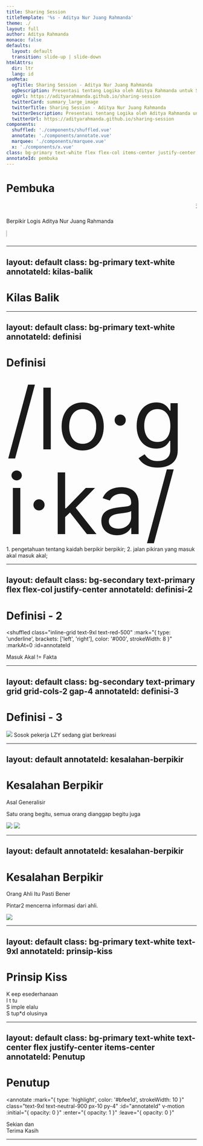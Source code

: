 ```yaml
---
title: Sharing Session
titleTemplate: '%s - Aditya Nur Juang Rahmanda'
theme: ./
layout: full
author: Aditya Rahmanda
monaco: false
defaults:
  layout: default
  transition: slide-up | slide-down
htmlAttrs:
  dir: ltr
  lang: id
seoMeta:
  ogTitle: Sharing Session - Aditya Nur Juang Rahmanda
  ogDescription: Presentasi tentang Logika oleh Aditya Rahmanda untuk Sharing Session LZY - Kamis, 31 Juli 2025
  ogUrl: https://adityarahmanda.github.io/sharing-session
  twitterCard: summary_large_image
  twitterTitle: Sharing Session - Aditya Nur Juang Rahmanda
  twitterDescription: Presentasi tentang Logika oleh Aditya Rahmanda untuk Sharing Session LZY - Kamis, 31 Juli 2025
  twitterUrl: https://adityarahmanda.github.io/sharing-session
components:
  shuffled: './components/shuffled.vue'
  annotate: './components/annotate.vue'
  marquee: './components/marquee.vue'
  x: './components/x.vue'
class: bg-primary text-white flex flex-col items-center justify-center
annotateId: pembuka
---
```


# Pembuka

<script setup>
const annotateId = "pembuka";
</script>

<div class="w-full mt-8">
  <marquee direction="left" class="marquee font-bold text-4xl bg-secondary text-neutral-900" :duration=60>
  逻辑思维 | ꦩꦶꦏꦶꦂꦭꦺꦴꦒꦶꦱ꧀ | pensar lógicamente | 논리적 사고 | 論理的思考 | 𑼪𑼶𑼒𑼶𑼂𑼭𑼾𑼴𑼔𑼶𑼱𑽁 | التفكير المنطقي | ᮙᮤᮊᮤᮁ ᮜᮧᮌᮤᮞ᮪ | ᨅ ᨙᨑᨛᨄᨗᨀᨗᨑᨛ ᨒᨚᨁᨗᨔᨛ | 
  </marquee>
</div>

<div class="flex-grow" />

<shuffled class="anim-disabled text-9xl px-10 whitespace-nowrap" :mark="{ type: 'highlight', color: '#000', strokeWidth: 8 }" :showAt=0 :sortAt=1 :id=annotateId v-click="1">Berpikir Logis</shuffled>
<shuffled class="text-4xl text-center px-10 whitespace-nowrap" :mark="{ type: 'highlight', color: '#000', strokeWidth: 8 }" :id=annotateId>Aditya Nur Juang Rahmanda</shuffled>

<div class="flex-grow" />

<div class="w-full mb-8">
  <marquee direction="right" class="font-bold marquee text-4xl bg-secondary text-neutral-900" :duration=60>
  逻辑思维 | ꦩꦶꦏꦶꦂꦭꦺꦴꦒꦶꦱ꧀ | pensar lógicamente | 논리적 사고 | 論理的思考 | 𑼪𑼶𑼒𑼶𑼂𑼭𑼾𑼴𑼔𑼶𑼱𑽁 | التفكير المنطقي | ᮙᮤᮊᮤᮁ ᮜᮧᮌᮤᮞ᮪ | ᨅ ᨙᨑᨛᨄᨗᨀᨗᨑᨛ ᨒᨚᨁᨗᨔᨛ |
  </marquee>
</div>

<style>
.marquee {
  overflow: visible !important;
}
</style>

---
layout: default
class: bg-primary text-white
annotateId: kilas-balik
---

# Kilas Balik

<script setup>
const annotateId = "kilas-balik";
</script>

---
layout: default
class: bg-primary text-white
annotateId: definisi
---

# Definisi

<script setup>
const annotateId = "definisi";
</script>

<div class="relative flex flex-col justify-center align-center text-center px-10 h-full">
  <annotate 
    style="font-size: 14rem; line-height:1; margin-bottom: -2rem" 
    :mark="{ type: 'bracket', brackets: ['left', 'right'], color: '#bfee1d', strokeWidth: 8 }"
    :markAt=0
    :hideMarkAt=1
    :id=annotateId
  >
    /lo·gi·ka/
  </annotate>
  <div class="text-3xl">
    1. pengetahuan tentang kaidah <span class="slidev-vclick-true-hidden" v-click.hide>berpikir</span>
    <annotate tag="span" class="slidev-vclick-true-hidden" :mark="{ type: 'highlight', color: '#000', strokeWidth: 8 }" :markAt=1 :id=annotateId v-after>berpikir</annotate>; 
    2. jalan pikiran yang <span class="slidev-vclick-true-hidden" v-after.hide>masuk akal</span>
    <annotate tag="span" class="slidev-vclick-true-hidden" :mark="{ type: 'highlight', color: '#000', strokeWidth: 8 }" :markAt=1 :id=annotateId v-after>masuk akal</annotate>;
  </div>
</div> 

---
layout: default
class: bg-secondary text-primary flex flex-col justify-center
annotateId: definisi-2
---

# Definisi - 2

<script setup>
const annotateId = "definisi-2";
</script>

<shuffled 
  class="inline-grid text-9xl text-red-500"
  :mark="{ type: 'underline', brackets: ['left', 'right'], color: '#000', strokeWidth: 8 }"
  :markAt=0
  :id=annotateId
>
  Masuk Akal != Fakta
</shuffled>

---
layout: default
class: bg-secondary text-primary grid grid-cols-2 gap-4
annotateId: definisi-3
---

# Definisi - 3

<script setup>
const annotateId = "definisi-3";
</script>

<div>
  <img src="/ronikerja.png" class="w-full h-auto rounded-3 mb-2" />
  <span class="font-bold text-3xl">Sosok pekerja LZY sedang giat berkreasi</span>
</div>
<x tweetId="1438695995970256897" :tweetMaxWidth=400 />

---
layout: default
annotateId: kesalahan-berpikir
---

# Kesalahan Berpikir

<script setup>
const annotateId = "kesalahan-berpikir";
</script>

<div class="w-full text-center">
  <p class="text-6xl">Asal Generalisir</p>
  <p class="text-center">Satu orang begitu, semua orang dianggap begitu juga</p>
</div>
<div class="flex gap-8 justify-center mt-6">
  <img src="/jawahama.jpeg" class="w-auto h-300px" v-click />
  <img src="/jawachillguy.png" class="w-auto h-300px" v-click />
</div>

---
layout: default
annotateId: kesalahan-berpikir
---

# Kesalahan Berpikir

<script setup>
const annotateId = "kesalahan-berpikir";
</script>

<div class="w-full text-center">
  <p class="text-6xl">Orang Ahli Itu Pasti Bener</p>
  <p class="text-center">
    <span v-mark.underline.orange>Pintar2</span> mencerna informasi dari ahli.
  </p>
</div>

<img src="/drtirtadepresi.png" class="mx-auto w-auto h-350px" v-click />

---
layout: default
class: bg-primary text-white text-9xl
annotateId: prinsip-kiss
---

# Prinsip Kiss

<script setup>
const annotateId = "prinsip-kiss";
</script>

<div class="relative w-full h-full" >
  <annotate 
    class="absolute h-full" 
    :mark="{ type: 'bracket', brackets: ['left', 'right'], color: '#bfee1d', strokeWidth: 10 }"
    :id="annotateId"
    style="width: 5rem"
  />
  <div class="flex">
    <shuffled 
      class="grid-inline slidev-vclick-true-hidden text-center px-4 mr-6"
      :id="annotateId"
      :sortAt=0 
      :showAt=0
      style="width: 5rem"
    >K</shuffled>
    <shuffled class="grid-inline slidev-vclick-true-hidden" v-click.hide="2" :id="annotateId" :sortAt=1 :showAt=1>eep</shuffled>
    <shuffled class="grid-inline slidev-vclick-true-hidden" v-click="2" :id="annotateId" :sortAt=2 :showAt=2>esederhanaan</shuffled>
  </div>
  <div class="flex">
    <shuffled 
      class="grid-inline slidev-vclick-true-hidden text-center px-4 mr-6"
      :id="annotateId"
      :sortAt=0 
      :showAt=0
      style="width: 5rem"
    >I</shuffled>
    <shuffled class="grid-inline slidev-vclick-true-hidden" v-click.hide="2" :id="annotateId" :sortAt=1 :showAt=1>t</shuffled>
    <shuffled class="grid-inline slidev-vclick-true-hidden" v-click="2" :id="annotateId" :sortAt=2 :showAt=2>tu</shuffled>
  </div>
  <div class="flex">
    <shuffled 
      class="grid-inline slidev-vclick-true-hidden text-center px-4 mr-6"
      :id="annotateId"
      :sortAt=0 
      :showAt=0
      style="width: 5rem"
    >S</shuffled>
    <shuffled class="grid-inline slidev-vclick-true-hidden" v-click.hide="2" :id="annotateId" :sortAt=1 :showAt=1>imple</shuffled>
    <shuffled class="grid-inline slidev-vclick-true-hidden" v-click="2" :id="annotateId" :sortAt=2 :showAt=2>elalu</shuffled>
  </div>
  <div class="flex">
    <shuffled 
      class="grid-inline slidev-vclick-true-hidden text-center px-4 mr-6"
      :id="annotateId"
      :sortAt=0 
      :showAt=0
      style="width: 5rem"
    >S</shuffled>
    <shuffled class="grid-inline slidev-vclick-true-hidden" v-click.hide="2" :id="annotateId" :sortAt=1 :showAt=1>tup*d</shuffled>
    <shuffled class="grid-inline slidev-vclick-true-hidden" v-click="2" :id="annotateId" :sortAt=2 :showAt=2>olusinya</shuffled> 
  </div>
</div>

---
layout: default
class: bg-primary text-white  text-center flex justify-center items-center
annotateId: Penutup
---

# Penutup

<script setup>
const annotateId = "penutup";
</script>

<annotate 
  :mark="{ type: 'highlight', color: '#bfee1d', strokeWidth: 10 }"
  class="text-9xl text-neutral-900 px-10 py-4" 
  :id="annotateId"
  v-motion
  :initial="{ opacity: 0 }"
  :enter="{ opacity: 1 }"
  :leave="{ opacity: 0 }"
>
  Sekian dan <br />Terima Kasih
</annotate>

---